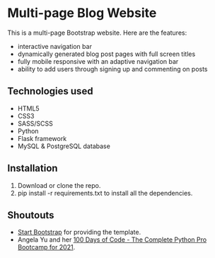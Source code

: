 # Multi-page Blog Website

This is a multi-page Bootstrap website. Here are the features:

- interactive navigation bar
- dynamically generated blog post pages with full screen titles
- fully mobile responsive with an adaptive navigation bar
- ability to add users through signing up and commenting on posts

## Technologies used

- HTML5
- CSS3
- SASS/SCSS
- Python
- Flask framework
- MySQL & PostgreSQL database

## Installation

1. Download or clone the repo.
2. pip install -r requirements.txt to install all the dependencies.

## Shoutouts

- [Start Bootstrap](https://startbootstrap.com/theme/clean-blog) for providing the template.
- Angela Yu and her [100 Days of Code - The Complete Python Pro Bootcamp for 2021](https://www.udemy.com/course/100-days-of-code/?src=sac&kw=100+Days+of+Code).
